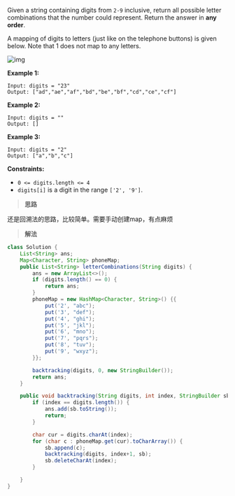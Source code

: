 Given a string containing digits from `2-9` inclusive, return all possible letter combinations that the number could represent. Return the answer in **any order**.

A mapping of digits to letters (just like on the telephone buttons) is given below. Note that 1 does not map to any letters.

![img](https://assets.leetcode.com/uploads/2022/03/15/1200px-telephone-keypad2svg.png)

 

**Example 1:**

```
Input: digits = "23"
Output: ["ad","ae","af","bd","be","bf","cd","ce","cf"]
```

**Example 2:**

```
Input: digits = ""
Output: []
```

**Example 3:**

```
Input: digits = "2"
Output: ["a","b","c"]
```

 

**Constraints:**

- `0 <= digits.length <= 4`
- `digits[i]` is a digit in the range `['2', '9']`.



> **思路**

还是回溯法的思路，比较简单。需要手动创建map，有点麻烦



> **解法**

```java
class Solution {
    List<String> ans;
    Map<Character, String> phoneMap;
    public List<String> letterCombinations(String digits) {
        ans = new ArrayList<>();
        if (digits.length() == 0) {
            return ans;
        }
        phoneMap = new HashMap<Character, String>() {{
            put('2', "abc");
            put('3', "def");
            put('4', "ghi");
            put('5', "jkl");
            put('6', "mno");
            put('7', "pqrs");
            put('8', "tuv");
            put('9', "wxyz");
        }};

        backtracking(digits, 0, new StringBuilder());
        return ans;
    }

    public void backtracking(String digits, int index, StringBuilder sb) {
        if (index == digits.length()) {
            ans.add(sb.toString());
            return;
        }

        char cur = digits.charAt(index);
        for (char c : phoneMap.get(cur).toCharArray()) {
            sb.append(c);
            backtracking(digits, index+1, sb);
            sb.deleteCharAt(index);
        }

    }
}
```

